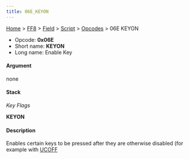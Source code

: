 ```yaml
---
title: 06E_KEYON
---
```


[Home](../../../../index.md) > [FF8](../../../../FF8.md) > [Field](../../../Field.md) > [Script](../../Script.md) > [Opcodes](../Opcodes.md) > 06E KEYON

-   Opcode: **0x06E**
-   Short name: **KEYON**
-   Long name: Enable Key

#### Argument

none

#### Stack

  
*Key Flags*

**KEYON**

#### Description

Enables certain keys to be pressed after they are otherwise disabled (for example with [UCOFF](../../../Script/Opcodes/04E_UCOFF.md)
